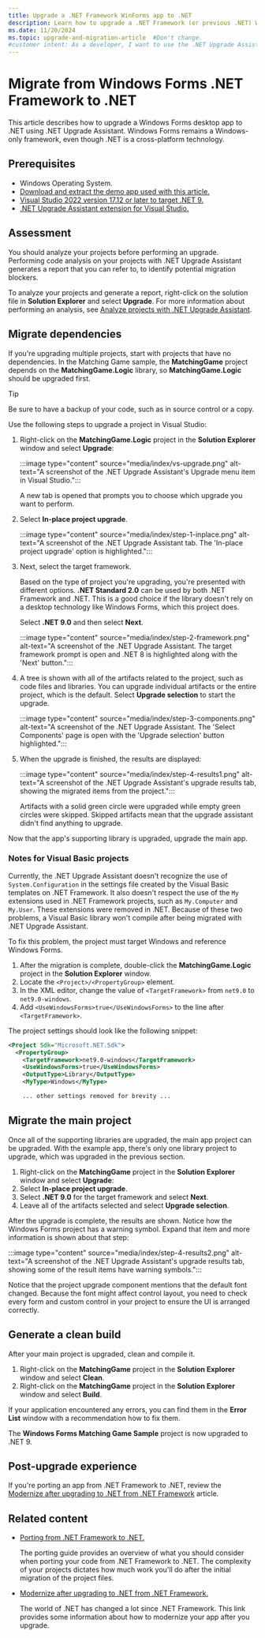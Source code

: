 ```yaml
---
title: Upgrade a .NET Framework WinForms app to .NET
description: Learn how to upgrade a .NET Framework (or previous .NET) Windows Forms application to .NET with the .NET Upgrade Assistant and Visual Studio.
ms.date: 11/20/2024
ms.topic: upgrade-and-migration-article  #Don't change.
#customer intent: As a developer, I want to use the .NET Upgrade Assistant to automatically upgrade my projects to the latest version of .NET.
---
```


# Migrate from Windows Forms .NET Framework to .NET

This article describes how to upgrade a Windows Forms desktop app to .NET using .NET Upgrade Assistant. Windows Forms remains a Windows-only framework, even though .NET is a cross-platform technology.

## Prerequisites

- Windows Operating System.
- [Download and extract the demo app used with this article.][winforms-sample]
- [Visual Studio 2022 version 17.12 or later to target .NET 9.](https://visualstudio.microsoft.com/downloads/?utm_medium=microsoft&utm_source=learn.microsoft.com&utm_campaign=inline+link&utm_content=download+vs2022+desktopguide+winforms+migration)
- [.NET Upgrade Assistant extension for Visual Studio.](/dotnet/core/porting/upgrade-assistant-install#install-the-visual-studio-extension)

## Assessment

You should analyze your projects before performing an upgrade. Performing code analysis on your projects with .NET Upgrade Assistant generates a report that you can refer to, to identify potential migration blockers.

To analyze your projects and generate a report, right-click on the solution file in **Solution Explorer** and select **Upgrade**. For more information about performing an analysis, see [Analyze projects with .NET Upgrade Assistant](/dotnet/core/porting/upgrade-assistant-how-to-analyze).

## Migrate dependencies

If you're upgrading multiple projects, start with projects that have no dependencies. In the Matching Game sample, the **MatchingGame** project depends on the **MatchingGame.Logic** library, so **MatchingGame.Logic** should be upgraded first.

> [!TIP]
> Be sure to have a backup of your code, such as in source control or a copy.

Use the following steps to upgrade a project in Visual Studio:

01. Right-click on the **MatchingGame.Logic** project in the **Solution Explorer** window and select **Upgrade**:

    :::image type="content" source="media/index/vs-upgrade.png" alt-text="A screenshot of the .NET Upgrade Assistant's Upgrade menu item in Visual Studio.":::

    A new tab is opened that prompts you to choose which upgrade you want to perform.

01. Select **In-place project upgrade**.

    :::image type="content" source="media/index/step-1-inplace.png" alt-text="A screenshot of the .NET Upgrade Assistant tab. The 'In-place project upgrade' option is highlighted.":::

01. Next, select the target framework.

    Based on the type of project you're upgrading, you're presented with different options. **.NET Standard 2.0** can be used by both .NET Framework and .NET. This is a good choice if the library doesn't rely on a desktop technology like Windows Forms, which this project does.

    Select **.NET 9.0** and then select **Next**.

    :::image type="content" source="media/index/step-2-framework.png" alt-text="A screenshot of the .NET Upgrade Assistant. The target framework prompt is open and .NET 8 is highlighted along with the 'Next' button.":::

01. A tree is shown with all of the artifacts related to the project, such as code files and libraries. You can upgrade individual artifacts or the entire project, which is the default. Select **Upgrade selection** to start the upgrade.

    :::image type="content" source="media/index/step-3-components.png" alt-text="A screenshot of the .NET Upgrade Assistant. The 'Select Components' page is open with the 'Upgrade selection' button highlighted.":::

01. When the upgrade is finished, the results are displayed:

    :::image type="content" source="media/index/step-4-results1.png" alt-text="A screenshot of the .NET Upgrade Assistant's upgrade results tab, showing the migrated items from the project.":::

    Artifacts with a solid green circle were upgraded while empty green circles were skipped. Skipped artifacts mean that the upgrade assistant didn't find anything to upgrade.

Now that the app's supporting library is upgraded, upgrade the main app.

### Notes for Visual Basic projects

Currently, the .NET Upgrade Assistant doesn't recognize the use of `System.Configuration` in the settings file created by the Visual Basic templates on .NET Framework. It also doesn't respect the use of the `My` extensions used in .NET Framework projects, such as `My.Computer` and `My.User`. These extensions were removed in .NET. Because of these two problems, a Visual Basic library won't compile after being migrated with .NET Upgrade Assistant.

To fix this problem, the project must target Windows and reference Windows Forms.

01. After the migration is complete, double-click the **MatchingGame.Logic** project in the **Solution Explorer** window.
01. Locate the `<Project>/<PropertyGroup>` element.
01. In the XML editor, change the value of `<TargetFramework>` from `net9.0` to `net9.0-windows`.
01. Add `<UseWindowsForms>true</UseWindowsForms>` to the line after `<TargetFramework>`.

The project settings should look like the following snippet:

```xml
<Project Sdk="Microsoft.NET.Sdk">
  <PropertyGroup>
    <TargetFramework>net9.0-windows</TargetFramework>
    <UseWindowsForms>true</UseWindowsForms>
    <OutputType>Library</OutputType>
    <MyType>Windows</MyType>

    ... other settings removed for brevity ...
```

## Migrate the main project

Once all of the supporting libraries are upgraded, the main app project can be upgraded. With the example app, there's only one library project to upgrade, which was upgraded in the previous section.

01. Right-click on the **MatchingGame** project in the **Solution Explorer** window and select **Upgrade**:
01. Select **In-place project upgrade**.
01. Select **.NET 9.0** for the target framework and select **Next**.
01. Leave all of the artifacts selected and select **Upgrade selection**.

After the upgrade is complete, the results are shown. Notice how the Windows Forms project has a warning symbol. Expand that item and more information is shown about that step:

:::image type="content" source="media/index/step-4-results2.png" alt-text="A screenshot of the .NET Upgrade Assistant's upgrade results tab, showing some of the result items have warning symbols.":::

Notice that the project upgrade component mentions that the default font changed. Because the font might affect control layout, you need to check every form and custom control in your project to ensure the UI is arranged correctly.

## Generate a clean build

After your main project is upgraded, clean and compile it.

01. Right-click on the **MatchingGame** project in the **Solution Explorer** window and select **Clean**.
01. Right-click on the **MatchingGame** project in the **Solution Explorer** window and select **Build**.

If your application encountered any errors, you can find them in the **Error List** window with a recommendation how to fix them.

The **Windows Forms Matching Game Sample** project is now upgraded to .NET 9.

## Post-upgrade experience

If you're porting an app from .NET Framework to .NET, review the [Modernize after upgrading to .NET from .NET Framework](/dotnet/core/porting/modernize) article.

## Related content

- [Porting from .NET Framework to .NET.](/dotnet/core/porting/)

  The porting guide provides an overview of what you should consider when porting your code from .NET Framework to .NET. The complexity of your projects dictates how much work you'll do after the initial migration of the project files.

- [Modernize after upgrading to .NET from .NET Framework.](/dotnet/core/porting/modernize)

  The world of .NET has changed a lot since .NET Framework. This link provides some information about how to modernize your app after you upgrade.

[winforms-sample]: https://github.com/dotnet/samples/tree/main/windowsforms/matching-game
